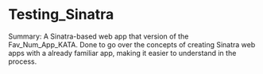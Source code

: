 ﻿# Testing_Sinatra

Summary: A Sinatra-based web app that version of the Fav_Num_App_KATA. Done to go over the concepts of creating Sinatra web apps with a already familiar app, making it easier to understand in the process.

